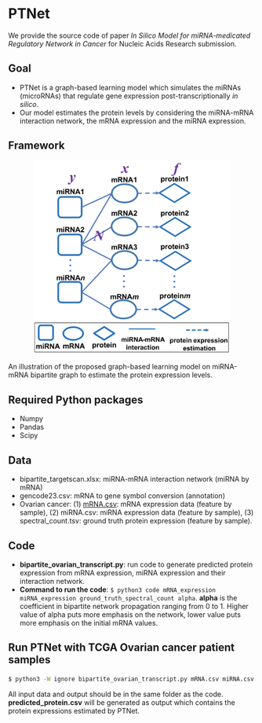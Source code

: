 # PTNet
We provide the source code of paper *In Silico Model for miRNA-medicated Regulatory Network in Cancer* for Nucleic Acids Research submission.

## Goal
 - PTNet is a graph-based learning model which simulates the miRNAs (microRNAs) that regulate gene expression post-transcriptionally *in silico*.
 - Our model estimates the protein levels by considering the miRNA-mRNA interaction network, the mRNA expression and the miRNA expression.

## Framework
<p align="center">
  <img src="PTNet.png" width="400">
  <figcaption>An illustration of the proposed graph-based learning model on miRNA-mRNA bipartite graph to estimate the protein expression levels.</figcaption>
</p>

## Required Python packages
 - Numpy
 - Pandas
 - Scipy

## Data
 - bipartite_targetscan.xlsx: miRNA-mRNA interaction network (miRNA by mRNA)
 - gencode23.csv: mRNA to gene symbol conversion (annotation)
 - Ovarian cancer: (1) [mRNA.csv]: mRNA expression data (feature by sample), (2) miRNA.csv: miRNA expression data (feature by sample), (3) spectral_count.tsv: ground truth protein expression (feature by sample).

## Code
 - **bipartite_ovarian_transcript.py**: run code to generate predicted protein expression from mRNA expression, miRNA expression and their interaction network.
 - **Command to run the code**: ``` $ python3 code mRNA_expression miRNA_expression ground_truth_spectral_count alpha ```. **alpha** is the coefficient in bipartite network propagation ranging from 0 to 1. Higher value of alpha puts more emphasis on the network, lower value puts more emphasis on the initial mRNA values.

## Run PTNet with TCGA Ovarian cancer patient samples 
```sh
$ python3 -W ignore bipartite_ovarian_transcript.py mRNA.csv miRNA.csv spectral_count.tsv 0.6 
```
All input data and output should be in the same folder as the code. **predicted_protein.csv** will be generated as output which contains the protein expressions estimated by PTNet.

[mRNA.csv]: <https://drive.google.com/file/d/18WrnFyqQcp7GjZc9YdvTtt6acJTHYkLU/view?usp=sharing>
